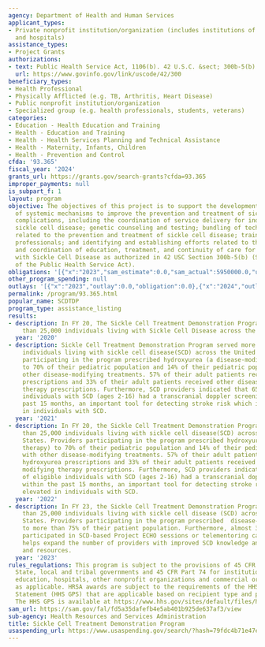 ```yaml
---
agency: Department of Health and Human Services
applicant_types:
- Private nonprofit institution/organization (includes institutions of higher education
  and hospitals)
assistance_types:
- Project Grants
authorizations:
- text: Public Health Service Act, 1106(b). 42 U.S.C. &sect; 300b-5(b).
  url: https://www.govinfo.gov/link/uscode/42/300
beneficiary_types:
- Health Professional
- Physically Afflicted (e.g. TB, Arthritis, Heart Disease)
- Public nonprofit institution/organization
- Specialized group (e.g. health professionals, students, veterans)
categories:
- Education - Health Education and Training
- Health - Education and Training
- Health - Health Services Planning and Technical Assistance
- Health - Maternity, Infants, Children
- Health - Prevention and Control
cfda: '93.365'
fiscal_year: '2024'
grants_url: https://grants.gov/search-grants?cfda=93.365
improper_payments: null
is_subpart_f: 1
layout: program
objective: The objectives of this project is to support the development and establishment
  of systemic mechanisms to improve the prevention and treatment of sickle cell disease
  complications, including the coordination of service delivery for individuals with
  sickle cell disease; genetic counseling and testing; bundling of technical services
  related to the prevention and treatment of sickle cell disease; training of health
  professionals; and identifying and establishing efforts related to the expansion
  and coordination of education, treatment, and continuity of care for individuals
  with Sickle Cell Disease as authorized in 42 USC Section 300b-5(b) (Section 1106(b)
  of the Public Health Service Act).
obligations: '[{"x":"2023","sam_estimate":0.0,"sam_actual":5950000.0,"usa_spending_actual":5950000.0},{"x":"2024","sam_estimate":0.0,"sam_actual":5620000.0,"usa_spending_actual":5316009.62},{"x":"2025","sam_estimate":0.0,"sam_actual":5000000.0,"usa_spending_actual":0.0}]'
other_program_spending: null
outlays: '[{"x":"2023","outlay":0.0,"obligation":0.0},{"x":"2024","outlay":0.0,"obligation":0.0},{"x":"2025","outlay":0.0,"obligation":0.0}]'
permalink: /program/93.365.html
popular_name: SCDTDP
program_type: assistance_listing
results:
- description: In FY 20, The Sickle Cell Treatment Demonstration Program served more
    than 25,000 individuals living with Sickle Cell Disease across the United States.
  year: '2020'
- description: Sickle Cell Treatment Demonstration Program served more than 25,000
    individuals living with sickle cell disease(SCD) across the United States. Providers
    participating in the program prescribed hydroxyurea (a disease-modifying therapy)
    to 70% of their pediatric population and 14% of their pediatric population with
    other disease-modifying treatments. 57% of their adult patients received hydroxyurea
    prescriptions and 33% of their adult patients received other disease modifying
    therapy prescriptions. Furthermore, SCD providers indicated that 65% of eligible
    individuals with SCD (ages 2-16) had a transcranial doppler screening within the
    past 15 months, an important tool for detecting stroke risk which is elevated
    in individuals with SCD.
  year: '2021'
- description: In FY 20, the Sickle Cell Treatment Demonstration Program served more
    than 25,000 individuals living with sickle cell disease(SCD) across the United
    States. Providers participating in the program prescribed hydroxyurea (a disease-modifying
    therapy) to 70% of their pediatric population and 14% of their pediatric population
    with other disease-modifying treatments. 57% of their adult patients received
    hydroxyurea prescriptions and 33% of their adult patients received other disease
    modifying therapy prescriptions. Furthermore, SCD providers indicated that 65%
    of eligible individuals with SCD (ages 2-16) had a transcranial doppler screening
    within the past 15 months, an important tool for detecting stroke risk which is
    elevated in individuals with SCD.
  year: '2022'
- description: In FY 23, the Sickle Cell Treatment Demonstration Program served more
    than 25,000 individuals living with sickle cell disease (SCD) across the United
    States. Providers participating in the program prescribed  disease-modifying therapies
    to more than 75% of their patient population. Furthermore, almost 3,800 providers
    participated in SCD-based Project ECHO sessions or telementoring calls, which
    helps expand the number of providers with improved SCD knowledge and care tools
    and resources.
  year: '2023'
rules_regulations: This program is subject to the provisions of 45 CFR Part 92 for
  State, local and tribal governments and 45 CFR Part 74 for institutions of higher
  education, hospitals, other nonprofit organizations and commercial organizations,
  as applicable. HRSA awards are subject to the requirements of the HHS Grants Policy
  Statement (HHS GPS) that are applicable based on recipient type and purpose of award.
  The HHS GPS is available at https://www.hhs.gov/sites/default/files/hhs-grants-policy-statement-october-2024.pdf.
sam_url: https://sam.gov/fal/fd5a35dafefb4e5ab401b925de637af3/view
sub-agency: Health Resources and Services Administration
title: Sickle Cell Treatment Demonstration Program
usaspending_url: https://www.usaspending.gov/search/?hash=79fdc4b71e47e45355e12ba2037cc04a
---
```

